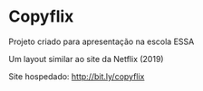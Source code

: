 # Copyflix
Projeto criado para apresentação na escola ESSA

Um layout similar ao site da Netflix (2019)

Site hospedado: http://bit.ly/copyflix
